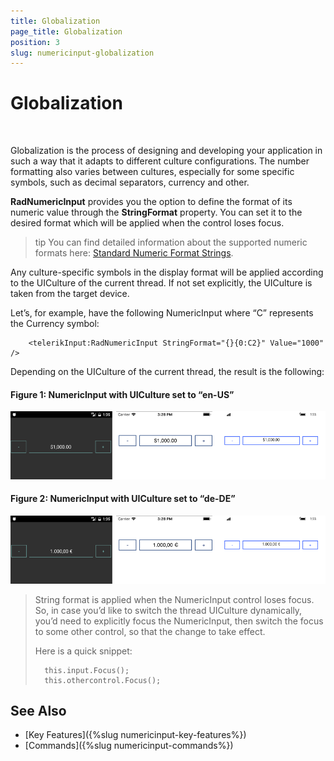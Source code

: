 ```yaml
---
title: Globalization
page_title: Globalization
position: 3
slug: numericinput-globalization
---
```


# Globalization

&nbsp;

Globalization is the process of designing and developing your application in such a way that it adapts to different culture configurations. The number formatting also varies between cultures, especially for some specific symbols, such as decimal separators, currency and other.

**RadNumericInput** provides you the option to define the format of its numeric value through the **StringFormat** property. You can set it to the desired format which will be applied when the control loses focus.

>tip You can find detailed information about the supported numeric formats here: [Standard Numeric Format Strings](https://docs.microsoft.com/en-us/dotnet/standard/base-types/standard-numeric-format-strings).

Any culture-specific symbols in the display format will be applied according to the UICulture of the current thread. If not set explicitly, the UICulture is taken from the target device.

Let’s, for example, have the following NumericInput where “C” represents the Currency symbol:

		<telerikInput:RadNumericInput StringFormat="{}{0:C2}" Value="1000" />

Depending on the UICulture of the current thread, the result is the following:

#### Figure 1: NumericInput with UICulture set to “en-US”

![](images/numeric_features_globalization_1.png)

#### Figure 2: NumericInput with UICulture set to “de-DE”

![](images/numeric_features_globalization_2.png)

> String format is applied when the NumericInput control loses focus. So, in case you’d like to switch the thread UICulture dynamically, you’d need to explicitly focus the NumericInput, then switch the focus to some other control, so that the change to take effect. 
>
> Here is a quick snippet:
>
> 		this.input.Focus();
> 		this.othercontrol.Focus();

## See Also

- [Key Features]({%slug numericinput-key-features%})
- [Commands]({%slug numericinput-commands%})
